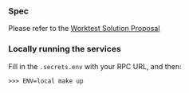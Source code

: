 ### Spec

Please refer to
the [Worktest Solution Proposal](https://elegant-journey-920.notion.site/Worktest-8e012b89dea641eeb713345d55bd8d2b)

### Locally running the services

Fill in the `.secrets.env` with your RPC URL, and then:

```shell
>>> ENV=local make up
```
